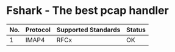 # Fshark - The best pcap handler

No. | Protocol | Supported Standards | Status
--- | -------- | ------------------- | --- 
1 | IMAP4 | RFCx | OK
